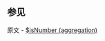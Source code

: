## 参见

原文 - [$isNumber (aggregation)]( https://docs.mongodb.com/manual/reference/operator/aggregation/isNumber/ )

